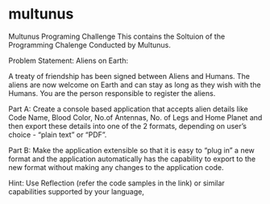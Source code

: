 # multunus
Multunus Programing Challenge
This contains the Soltuion of the Programming Chalenge Conducted by Multunus.

Problem Statement:
Aliens on Earth:

A treaty of friendship has been signed between Aliens and Humans. The aliens are now welcome on Earth and can stay as long as they wish with the Humans. You are the person responsible to register the aliens.

Part A: 
Create a console based application that accepts alien details like Code Name, Blood Color, No.of Antennas, No. of Legs and Home Planet and then export these details into one of the 2 formats, depending on user’s choice - “plain text” or “PDF”.

Part B: 
Make the application extensible so that it is easy to “plug in” a new format and the application automatically has the capability to export to the new format without making any changes to the application code.

Hint: Use Reflection (refer the code samples in the link) or similar capabilities supported by your language, 
